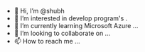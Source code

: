 - 👋 Hi, I’m @shubh
- 👀 I’m interested in develop program's .
- 🌱 I’m currently learning Microsoft Azure ...
- 💞️ I’m looking to collaborate on ...
- 📫 How to reach me ...

<!---
shubh1p1/shubh1p1 is a ✨ special ✨ repository because its `README.md` (this file) appears on your GitHub profile.
You can click the Preview link to take a look at your changes.
--->
